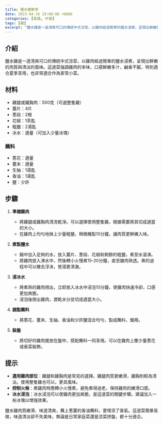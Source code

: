 ```yaml
---
title: 鹽水雞教學
date: 2023-04-16 19:00:00 +0800
categories: [食譜, 中餐]
tags: [雞] 
excerpt: "鹽水雞是一道清爽可口的傳統中式涼菜，以雞肉經過簡單的鹽水浸煮，呈現出鮮嫩的肉質與清淡的風味。這道菜強調雞肉的本味，口感鮮嫩多汁，鹹香不膩，特別適合夏季享用，也非常適合作為家常小菜"
---
```


## 介紹
鹽水雞是一道清爽可口的傳統中式涼菜，以雞肉經過簡單的鹽水浸煮，呈現出鮮嫩的肉質與清淡的風味。這道菜強調雞肉的本味，口感鮮嫩多汁，鹹香不膩，特別適合夏季享用，也非常適合作為家常小菜。

## 材料
- 雞腿或雞胸肉：500克（可選整隻雞）
- 薑片：4片
- 蔥段：2根
- 花椒：1茶匙
- 粗鹽：2湯匙
- 冰水：適量（可加入少量冰塊）

### 蘸料
- 蔥花：適量
- 薑末：適量
- 生抽：1湯匙
- 香油：1湯匙
- 鹽：少許

## 步驟

1. **準備雞肉**  
   - 將雞腿或雞胸肉清洗乾淨。可以選擇使用整隻雞，根據需要將其切成適當的大小。
   - 在雞肉上均勻地抹上少量粗鹽，稍微醃製10分鐘，讓肉質更鮮嫩入味。

2. **煮製鹽水**  
   - 鍋中加入足夠的水，放入薑片、蔥段、花椒和剩餘的粗鹽，煮至水滾沸。
   - 將雞肉放入沸水中，然後轉小火慢煮15-20分鐘，直至雞肉熟透。煮的過程中可以撇去浮沫，使湯更清澈。

3. **浸冰水**  
   - 將煮熟的雞肉撈出，立即放入冰水中浸泡10分鐘，使雞肉快速冷卻，口感更加爽脆。
   - 浸泡後撈出雞肉，瀝乾水分並切成適當大小。

4. **調製蘸料**  
   - 將蔥花、薑末、生抽、香油和少許鹽混合均勻，製成蘸料，備用。

5. **裝盤**  
   - 將切好的雞肉擺放在盤中，搭配蘸料一同享用。可以在雞肉上撒少量蔥花或香菜裝飾。

## 提示
- **選用雞肉部位**：雞腿和雞胸肉是常見的選擇。雞腿肉質更嫩滑，雞胸則較為清淡。使用整隻雞也可以，更具風味。
- **控制火候**：煮雞肉時應轉小火慢煮，避免煮得過老，保持雞肉的嫩滑口感。
- **冰水浸泡**：冰水浸泡可以使雞肉更加爽脆，是這道菜的關鍵步驟。建議加入一些冰塊以增強效果。

鹽水雞肉質嫩滑、味道清爽，蘸上蔥薑的香油蘸料，更增添了香氣。這道菜簡單易做，味道清淡卻不失美味，無論是日常家庭菜還是涼菜拼盤，都十分適合。
